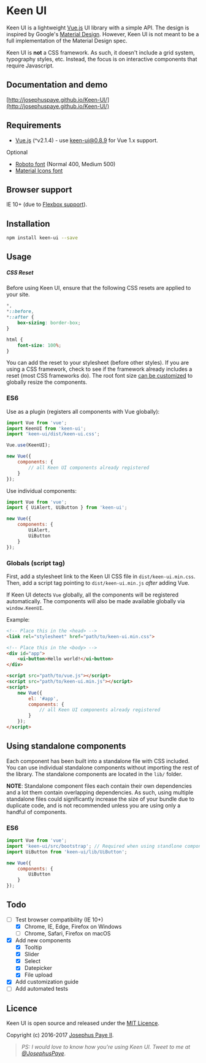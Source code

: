 # Keen UI

Keen UI is a lightweight [Vue.js](http://vuejs.org) UI library with a simple API. The design is inspired by Google's [Material Design](https://material.io/guidelines). However, Keen UI is not meant to be a full implementation of the Material Design spec.

Keen UI is **not** a CSS framework. As such, it doesn't include a grid system, typography styles, etc. Instead, the focus is on interactive components that require Javascript.

## Documentation and demo
[http://josephuspaye.github.io/Keen-UI/](http://josephuspaye.github.io/Keen-UI/)

## Requirements
* [Vue.js](http://vuejs.org/) (^v2.1.4) - use [keen-ui@0.8.9](http://josephuspaye.github.io/Keen-UI/0.8.9/) for Vue 1.x support.

Optional
* [Roboto font](https://www.google.com/fonts/specimen/Roboto) (Normal 400, Medium 500)
* [Material Icons font](http://google.github.io/material-design-icons/#icon-font-for-the-web)

## Browser support
IE 10+ (due to [Flexbox support](http://caniuse.com/#search=flexbox)).

## Installation

```bash
npm install keen-ui --save
```

## Usage

##### CSS Reset

Before using Keen UI, ensure that the following CSS resets are applied to your site.

```css
*,
*::before,
*::after {
    box-sizing: border-box;
}

html {
    font-size: 100%;
}
```

You can add the reset to your stylesheet (before other styles). If you are using a CSS framework, check to see if the framework already includes a reset (most CSS frameworks do). The root font size [can be customized](Customization.md#component-sizing) to globally resize the components.

### ES6

Use as a plugin (registers all components with Vue globally):

```js
import Vue from 'vue';
import KeenUI from 'keen-ui';
import 'keen-ui/dist/keen-ui.css';

Vue.use(KeenUI);

new Vue({
    components: {
        // all Keen UI components already registered
    }
});
```

Use individual components:

```js
import Vue from 'vue';
import { UiAlert, UiButton } from 'keen-ui';

new Vue({
    components: {
        UiAlert,
        UiButton
    }
});
```

### Globals (script tag)

First, add a stylesheet link to the Keen UI CSS file in `dist/keen-ui.min.css`. Then, add a script tag pointing to `dist/keen-ui.min.js` *after* adding Vue.

If Keen UI detects `Vue` globally, all the components will be registered automatically. The components will also be made available globally via `window.KeenUI`.

Example:

```html
<!-- Place this in the <head> -->
<link rel="stylesheet" href="path/to/keen-ui.min.css">

<!-- Place this in the <body> -->
<div id="app">
    <ui-button>Hello world!</ui-button>
</div>

<script src="path/to/vue.js"></script>
<script src="path/to/keen-ui.min.js"></script>
<script>
    new Vue({
        el: '#app',
        components: {
            // all Keen UI components already registered
        }
    });
</script>
```

## Using standalone components

Each component has been built into a standalone file with CSS included. You can use individual standalone components without importing the rest of the library. The standalone components are located in the `lib/` folder.

**NOTE**: Standalone component files each contain their own dependencies and a lot them contain overlapping dependencies. As such, using multiple standalone files could significantly increase the size of your bundle due to duplicate code, and is not recommended unless you are using only a handful of components.

### ES6

```js
import Vue from 'vue';
import 'keen-ui/src/bootstrap'; // Required when using standlone components, should be imported only once in your project
import UiButton from 'keen-ui/lib/UiButton';

new Vue({
    components: {
        UiButton
    }
});
```

## Todo
* [ ] Test browser compatibility (IE 10+)
  * [x] Chrome, IE, Edge, Firefox on Windows
  * [ ] Chrome, Safari, Firefox on macOS
* [x] Add new components
  * [x] Tooltip
  * [x] Slider
  * [x] Select
  * [x] Datepicker
  * [x] File upload
* [x] Add customization guide
* [ ] Add automated tests

## Licence
Keen UI is open source and released under the [MIT Licence](LICENCE).

Copyright (c) 2016-2017 [Josephus Paye II](https://twitter.com/JosephusPaye).

> *PS: I would love to know how you're using Keen UI. Tweet to me at [@JosephusPaye](https://twitter.com/JosephusPaye)*.
